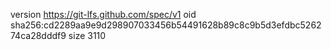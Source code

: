 version https://git-lfs.github.com/spec/v1
oid sha256:cd2289aa9e9d298907033456b54491628b89c8c9b5d3efdbc526274ca28dddf9
size 3110
